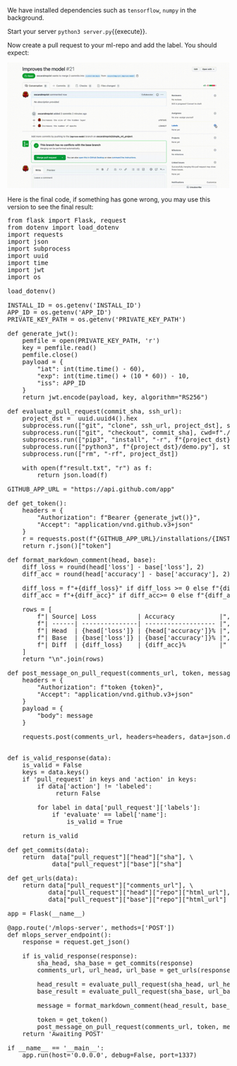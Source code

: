 
We have installed dependencies such as `tensorflow`, `numpy` in the background.

Start your server `python3 server.py`{{execute}}.

Now create a pull request to your ml-repo and add the label. You should expect:

![alt text](./assets/result.gif "End result gif")    

Here is the final code, if something has gone wrong, you may use this version to see the final result:

<pre class="file" data-filename="server.py" data-target="replace">
from flask import Flask, request
from dotenv import load_dotenv
import requests
import json
import subprocess
import uuid
import time
import jwt
import os

load_dotenv()

INSTALL_ID = os.getenv('INSTALL_ID')
APP_ID = os.getenv('APP_ID')
PRIVATE_KEY_PATH = os.getenv('PRIVATE_KEY_PATH')

def generate_jwt():
    pemfile = open(PRIVATE_KEY_PATH, 'r')
    key = pemfile.read()
    pemfile.close()
    payload = {
        "iat": int(time.time() - 60),
        "exp": int(time.time() + (10 * 60)) - 10,
        "iss": APP_ID
    }
    return jwt.encode(payload, key, algorithm="RS256") 

def evaluate_pull_request(commit_sha, ssh_url):
    project_dst =  uuid.uuid4().hex
    subprocess.run(["git", "clone", ssh_url, project_dst], stderr=subprocess.DEVNULL)
    subprocess.run(["git", "checkout", commit_sha], cwd=f"./{project_dst}", stderr=subprocess.DEVNULL)
    subprocess.run(["pip3", "install", "-r", f"{project_dst}/requirements.txt"], stderr=subprocess.DEVNULL, stdout=subprocess.DEVNULL)
    subprocess.run(["python3", f"{project_dst}/demo.py"], stderr=subprocess.DEVNULL)
    subprocess.run(["rm", "-rf", project_dst])
    
    with open(f"result.txt", "r") as f:
        return json.load(f) 

GITHUB_APP_URL = "https://api.github.com/app"

def get_token():
    headers = {
        "Authorization": f"Bearer {generate_jwt()}",
        "Accept": "application/vnd.github.v3+json"
    }
    r = requests.post(f"{GITHUB_APP_URL}/installations/{INSTALL_ID}/access_tokens", headers=headers)
    return r.json()["token"]

def format_markdown_comment(head, base):
    diff_loss = round(head['loss'] - base['loss'], 2)
    diff_acc = round(head['accuracy'] - base['accuracy'], 2)

    diff_loss = f"+{diff_loss}" if diff_loss >= 0 else f"{diff_loss}"
    diff_acc = f"+{diff_acc}" if diff_acc>= 0 else f"{diff_acc}"

    rows = [
        f"| Source| Loss           | Accuracy            |",
        f"| ------| ---------------| ------------------- |",
        f"| Head  | {head['loss']} | {head['accuracy']}% |",
        f"| Base  | {base['loss']} | {base['accuracy']}% |",
        f"| Diff  | {diff_loss}    | {diff_acc}%         |"
    ]
    return "\n".join(rows)

def post_message_on_pull_request(comments_url, token, message):
    headers = {
        "Authorization": f"token {token}",
        "Accept": "application/vnd.github.v3+json"
    }
    payload = {
        "body": message
    }

    requests.post(comments_url, headers=headers, data=json.dumps(payload))


def is_valid_response(data):
    is_valid = False
    keys = data.keys()
    if 'pull_request' in keys and 'action' in keys:
        if data['action'] != 'labeled':
             return False 
        
        for label in data['pull_request']['labels']:
            if 'evaluate' == label['name']:
                is_valid = True 

    return is_valid 

def get_commits(data):
    return  data["pull_request"]["head"]["sha"], \
            data["pull_request"]["base"]["sha"]

def get_urls(data):
    return data["pull_request"]["comments_url"], \
           data["pull_request"]["head"]["repo"]["html_url"], \
           data["pull_request"]["base"]["repo"]["html_url"]

app = Flask(__name__)

@app.route('/mlops-server', methods=['POST'])
def mlops_server_endpoint():
    response = request.get_json()

    if is_valid_response(response):
        sha_head, sha_base = get_commits(response)
        comments_url, url_head, url_base = get_urls(response)

        head_result = evaluate_pull_request(sha_head, url_head)
        base_result = evaluate_pull_request(sha_base, url_base)

        message = format_markdown_comment(head_result, base_result)

        token = get_token()
        post_message_on_pull_request(comments_url, token, message)
    return 'Awaiting POST'

if __name__ == '__main__':
    app.run(host='0.0.0.0', debug=False, port=1337)
</pre>

